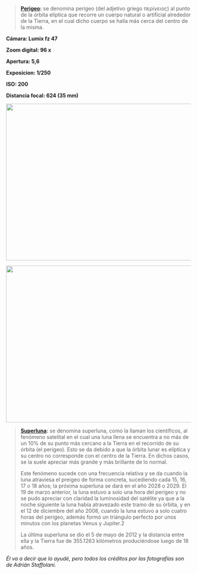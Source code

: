 <html><body><blockquote><strong><a href="http://es.wikipedia.org/wiki/Perigeo" target="_blank">Perigeo</a>:</strong> se denomina perigeo (del adjetivo griego περίγειος) al punto de la órbita elíptica que recorre un cuerpo natural o artificial alrededor de la Tierra, en el cual dicho cuerpo se halla más cerca del centro de la misma.</blockquote>

<strong>Cámara: Lumix fz 47

Zoom digital: 96 x

Apertura: 5,6

Exposicion: 1/250

ISO: 200

Distancia focal: 624 (35 mm)</strong>



<a href="/wp-content/uploads/2012/05/P1020336.jpg"><img class="aligncenter size-large wp-image-3960" title="P1020336" src="/wp-content/uploads/2012/05/P1020336-1024x684.jpg" alt="" width="640" height="427"></a>

<a href="/wp-content/uploads/2012/05/P1020335.jpg"><img class="aligncenter size-large wp-image-3959" title="P1020335" src="/wp-content/uploads/2012/05/P1020335-1024x684.jpg" alt="" width="640" height="427"></a>

<blockquote><strong><a href="http://es.wikipedia.org/wiki/Superluna" target="_blank">Superluna</a>:</strong> se denomina superluna, como la llaman los científicos, al fenómeno satelital en el cual una luna llena se encuentra a no más de un 10% de su punto más cercano a la Tierra en el recorrido de su órbita (el perigeo). Esto se da debido a que la órbita lunar es elíptica y su centro no corresponde con el centro de la Tierra. En dichos casos, se la suele apreciar más grande y más brillante de lo normal.



Este fenómeno sucede con una frecuencia relativa y se da cuando la luna atraviesa el preigeo de forma concreta, sucediendo cada 15, 16, 17 o 18 años; la próxima superluna se dará en el año 2028 o 2029. El 19 de marzo anterior, la luna estuvo a solo una hora del perigeo y no se pudo apreciar con claridad la luminosidad del satélite ya que a la noche siguiente la luna había atravezado este tramo de su órbita, y en el 12 de diciembre del año 2008, cuando la luna estuvo a solo cuatro horas del perigeo, además formó un triángulo perfecto por unos minutos con los planetas Venus y Jupiter.2



La última superluna se dio el 5 de mayo de 2012 y la distancia entre ella y la Tierra fue de 355.1263 kilómetros produciéndose luego de 18 años.</blockquote>

<em>Él va a decir que lo ayudé, pero todos los créditos por las fotografías son de Adrián Staffolani.</em></body></html>